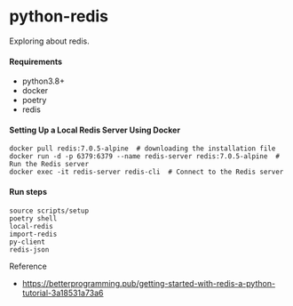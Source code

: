 # python-redis
Exploring about redis.

#### Requirements
- python3.8+
- docker
- poetry
- redis

#### Setting Up a Local Redis Server Using Docker

```
docker pull redis:7.0.5-alpine  # downloading the installation file
docker run -d -p 6379:6379 --name redis-server redis:7.0.5-alpine  # Run the Redis server
docker exec -it redis-server redis-cli  # Connect to the Redis server
```

#### Run steps
```
source scripts/setup
poetry shell
local-redis
import-redis
py-client
redis-json
```


Reference
- https://betterprogramming.pub/getting-started-with-redis-a-python-tutorial-3a18531a73a6